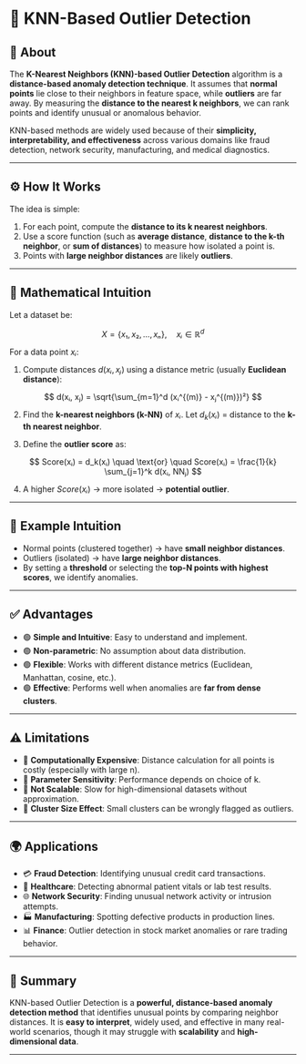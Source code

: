 # 🧠 KNN-Based Outlier Detection

## 📌 About

The **K-Nearest Neighbors (KNN)-based Outlier Detection** algorithm is a **distance-based anomaly detection technique**. It assumes that **normal points** lie close to their neighbors in feature space, while **outliers** are far away. By measuring the **distance to the nearest k neighbors**, we can rank points and identify unusual or anomalous behavior.

KNN-based methods are widely used because of their **simplicity, interpretability, and effectiveness** across various domains like fraud detection, network security, manufacturing, and medical diagnostics.

---

## ⚙️ How It Works

The idea is simple:

1. For each point, compute the **distance to its k nearest neighbors**.
2. Use a score function (such as **average distance**, **distance to the k-th neighbor**, or **sum of distances**) to measure how isolated a point is.
3. Points with **large neighbor distances** are likely **outliers**.

---

## 📐 Mathematical Intuition

Let a dataset be:

$$
X = \{x₁, x₂, …, xₙ\}, \quad xᵢ \in \mathbb{R}^d
$$

For a data point $xᵢ$:

1. Compute distances $d(xᵢ, xⱼ)$ using a distance metric (usually **Euclidean distance**):

$$
d(xᵢ, xⱼ) = \sqrt{\sum_{m=1}^d (xᵢ^{(m)} - xⱼ^{(m)})²}
$$

2. Find the **k-nearest neighbors (k-NN)** of $xᵢ$.
   Let $d_k(xᵢ)$ = distance to the **k-th nearest neighbor**.

3. Define the **outlier score** as:

$$
Score(xᵢ) = d_k(xᵢ) \quad \text{or} \quad Score(xᵢ) = \frac{1}{k} \sum_{j=1}^k d(xᵢ, NNⱼ)
$$

4. A higher $Score(xᵢ)$ → more isolated → **potential outlier**.

---

## 🔎 Example Intuition

* Normal points (clustered together) → have **small neighbor distances**.
* Outliers (isolated) → have **large neighbor distances**.
* By setting a **threshold** or selecting the **top-N points with highest scores**, we identify anomalies.

---

## ✅ Advantages

* 🟢 **Simple and Intuitive**: Easy to understand and implement.
* 🟢 **Non-parametric**: No assumption about data distribution.
* 🟢 **Flexible**: Works with different distance metrics (Euclidean, Manhattan, cosine, etc.).
* 🟢 **Effective**: Performs well when anomalies are **far from dense clusters**.

---

## ⚠️ Limitations

* 🔴 **Computationally Expensive**: Distance calculation for all points is costly (especially with large n).
* 🔴 **Parameter Sensitivity**: Performance depends on choice of k.
* 🔴 **Not Scalable**: Slow for high-dimensional datasets without approximation.
* 🔴 **Cluster Size Effect**: Small clusters can be wrongly flagged as outliers.

---

## 🌍 Applications

* 💳 **Fraud Detection**: Identifying unusual credit card transactions.
* 🏥 **Healthcare**: Detecting abnormal patient vitals or lab test results.
* 🌐 **Network Security**: Finding unusual network activity or intrusion attempts.
* 🏭 **Manufacturing**: Spotting defective products in production lines.
* 📊 **Finance**: Outlier detection in stock market anomalies or rare trading behavior.

---

## 🎯 Summary

KNN-based Outlier Detection is a **powerful, distance-based anomaly detection method** that identifies unusual points by comparing neighbor distances. It is **easy to interpret**, widely used, and effective in many real-world scenarios, though it may struggle with **scalability** and **high-dimensional data**.

---